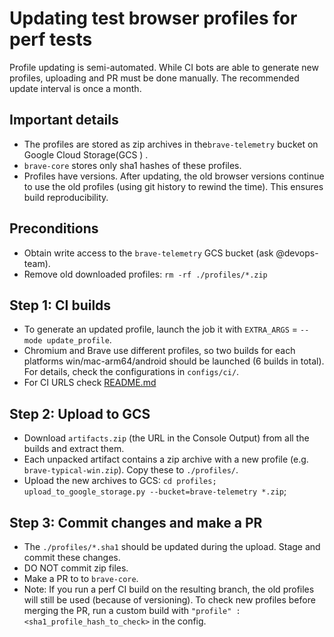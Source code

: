 # Updating test browser profiles for perf tests

Profile updating is semi-automated. While CI bots are able to generate new profiles, uploading and PR must be done manually.
The recommended update interval is once a month.

## Important details

* The profiles are stored as zip archives in the`brave-telemetry` bucket on Google Cloud Storage(GCS ) .
* `brave-core` stores only sha1 hashes of these profiles.
* Profiles have versions. After updating, the old browser versions continue to use the old profiles (using git history to rewind the time). This ensures build reproducibility.

## Preconditions

* Obtain write access to the `brave-telemetry` GCS bucket (ask @devops-team).
* Remove old downloaded profiles: `rm -rf ./profiles/*.zip`

## Step 1: CI builds

* To generate an updated profile, launch the job it with `EXTRA_ARGS` = `--mode update_profile`.
* Chromium and Brave use different profiles, so two builds for each platforms win/mac-arm64/android should be launched (6 builds in total). For details, check the configurations in  `configs/ci/`.
* For CI URLS check [README.md](./README.md)

## Step 2: Upload to GCS

* Download `artifacts.zip` (the URL in the Console Output) from all the builds and extract them.
* Each unpacked artifact contains a zip archive with a new profile (e.g. `brave-typical-win.zip`). Copy these to `./profiles/`.
* Upload the new archives to GCS: `cd profiles; upload_to_google_storage.py --bucket=brave-telemetry *.zip`;

## Step 3: Commit changes and make a PR

* The `./profiles/*.sha1` should be updated during the upload. Stage and commit these changes.
* DO NOT commit zip files.
* Make a PR to to `brave-core`.
* Note: If you run a perf CI build on the resulting branch, the old profiles will still be used (because of versioning).
To check new profiles before merging the PR, run a custom build with `"profile" : <sha1_profile_hash_to_check>` in the config.
